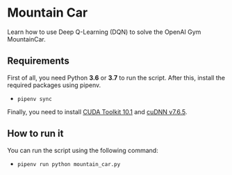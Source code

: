 # Mountain Car
Learn how to use Deep Q-Learning (DQN) to solve the OpenAI Gym MountainCar.

## Requirements
First of all, you need Python **3.6** or **3.7** to run the script. After this, install the required packages using pipenv.
- `pipenv sync`

Finally, you need to install [CUDA Toolkit 10.1](https://developer.nvidia.com/cuda-10.1-download-archive-base) and [cuDNN v7.6.5](https://developer.nvidia.com/cuda-10.1-download-archive-base).

## How to run it
You can run the script using the following command: 
- `pipenv run python mountain_car.py`
